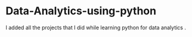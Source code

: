 # Data-Analytics-using-python
I added  all  the  projects that I did  while  learning  python for data analytics .
